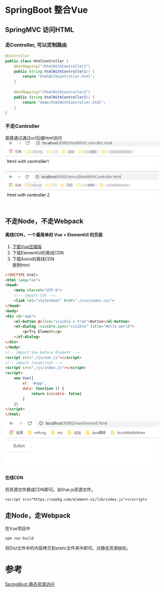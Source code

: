 # SpringBoot 整合Vue
## SpringMVC 访问HTML
### 走Controller, 可以定制路由
```java
@Controller
public class HtmlController {
    @GetMapping("/htmlWithController1")
    public String htmlWithController1() {
        return "htmlWithController.html";
    }

    @GetMapping("/htmlWithController2")
    public String htmlWithController2() {
        return "demo/htmlWithController.html";
    }
}
```
### 不走Controller
直接通过通过url后缀html访问
![](.README_images/d9dcf989.png)
![](.README_images/a055c30e.png)
## 不走Node，不走Webpack
#### 离线CDN，一个最简单的 Vue + ElementUI 的页面
1. [下载Vue压缩版](https://cdn.jsdelivr.net/npm/vue)
2. 下载ElementUI的离线CDN  
3. 下载Axios的离线CDN  
案例html
```html
<!DOCTYPE html>
<html lang="en">
<head>
    <meta charset="UTF-8">
    <!-- import CSS -->
    <link rel="stylesheet" href="./css/index.css">
</head>
<body>
<div id="app">
    <el-button @click="visible = true">Button</el-button>
    <el-dialog :visible.sync="visible" title="Hello world">
        <p>Try Element</p>
    </el-dialog>
</div>
</body>
<!-- import Vue before Element -->
<script src="./js/vue.js"></script>
<!-- import JavaScript -->
<script src="./js/index.js"></script>
<script>
    new Vue({
        el: '#app',
        data: function () {
            return {visible: false}
        }
    })
</script>
</html>
```
![](.README_images/110137af.png)
#### 在线CDN
将资源文件换成CDN即可。如Vue.js资源文件。
```text
<script src="https://unpkg.com/element-ui/lib/index.js"></script>
```
## 走Node，走Webpack
在Vue项目中 
```text
npm run build
```
将Dist文件中的内容拷贝到static文件夹中即可。对静态资源放权。

# 参考
[SpringBoot 静态资源访问](https://blog.csdn.net/qq_36481052/article/details/79075214)